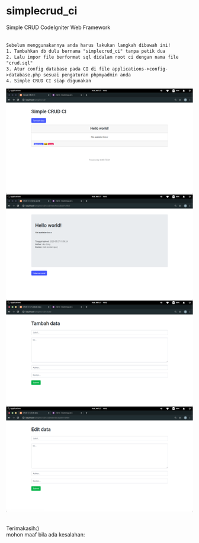 # simplecrud_ci
Simple CRUD CodeIgniter Web Framework
<br><br>
```
Sebelum menggunakannya anda harus lakukan langkah dibawah ini!
1. Tambahkan db dulu bernama "simplecrud_ci" tanpa petik dua
2. Lalu impor file berformat sql didalam root ci dengan nama file "crud.sql"
3. Atur config database pada CI di file applications->config->database.php sesuai pengaturan phpmyadmin anda
4. Simple CRUD CI siap digunakan
```
<img src="Screenshot from 2020-05-27 16-02-20.png">
<br>
<img src="Screenshot from 2020-05-27 16-02-23.png">
<br>
<img src="Screenshot from 2020-05-27 16-02-31.png">
<br>
<img src="Screenshot from 2020-05-27 16-02-36.png">
<br><br><br>
Terimakasih:)
<br>
mohon maaf bila ada kesalahan:
